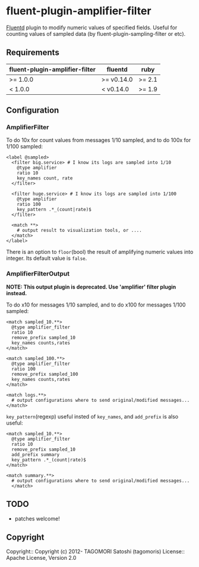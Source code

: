 # fluent-plugin-amplifier-filter

[Fluentd](http://fluentd.org) plugin to modify numeric values of specified fields. Useful for counting values of sampled data (by fluent-plugin-sampling-filter or etc).

## Requirements

| fluent-plugin-amplifier-filter | fluentd    | ruby   |
|--------------------------------|------------|--------|
| >= 1.0.0                       | >= v0.14.0 | >= 2.1 |
| <  1.0.0                       | <  v0.14.0 | >= 1.9 |

## Configuration

### AmplifierFilter

To do 10x for count values from messages 1/10 sampled, and to do 100x for 1/100 sampled:

    <label @sampled>
      <filter big.service> # I know its logs are sampled into 1/10
        @type amplifier
        ratio 10
        key_names count, rate
      </filter>
      
      <filter huge.service> # I know its logs are sampled into 1/100
        @type amplifier
        ratio 100
        key_pattern .*_(count|rate)$
      </filter>
      
      <match **>
        # output result to visualization tools, or ....
      </match>
    </label>

There is an option to `floor`(bool) the result of amplifying numeric values into integer. Its default value is `false`.

### AmplifierFilterOutput

**NOTE: This output plugin is deprecated. Use 'amplifier' filter plugin instead.**

To do x10 for messages 1/10 sampled, and to do x100 for messages 1/100 sampled:

    <match sampled_10.**>
      @type amplifier_filter
      ratio 10
      remove_prefix sampled_10
      key_names counts,rates
    </match>
    
    <match sampled_100.**>
      @type amplifier_filter
      ratio 100
      remove_prefix sampled_100
      key_names counts,rates
    </match>
    
    <match logs.**>
      # output configurations where to send original/modified messages...
    </match>

`key_pattern`(regexp) useful insted of `key_names`, and `add_prefix` is also useful:

    <match sampled_10.**>
      @type amplifier_filter
      ratio 10
      remove_prefix sampled_10
      add_prefix summary
      key_pattern .*_(count|rate)$
    </match>

    <match summary.**>
      # output configurations where to send original/modified messages...
      </match>

## TODO

* patches welcome!

## Copyright

Copyright:: Copyright (c) 2012- TAGOMORI Satoshi (tagomoris)
License::   Apache License, Version 2.0
